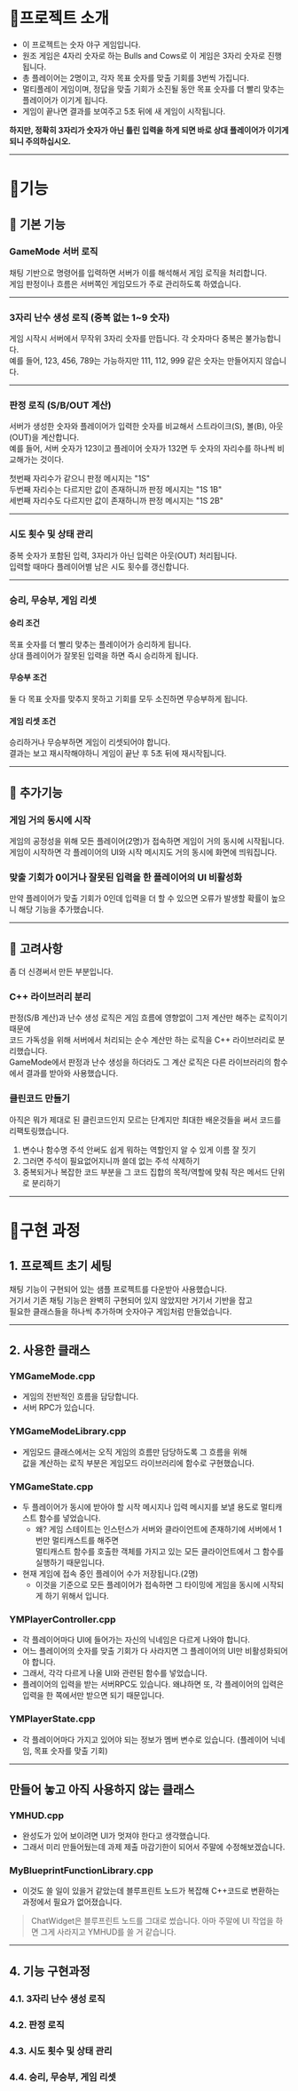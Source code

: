 # 📌프로젝트 소개
- 이 프로젝트는 숫자 야구 게임입니다.<br>
- 원조 게임은 4자리 숫자로 하는 Bulls and Cows로 이 게임은 3자리 숫자로 진행됩니다.<br>
- 총 플레이어는 2명이고, 각자 목표 숫자를 맞출 기회를 3번씩 가집니다.<br>
- 멀티플레이 게임이며, 정답을 맞출 기회가 소진될 동안 목표 숫자를 더 빨리 맞추는 플레이어가 이기게 됩니다.<br>
- 게임이 끝나면 결과를 보여주고 5초 뒤에 새 게임이 시작됩니다.

<strong>하지만, 정확히 3자리가 숫자가 아닌 틀린 입력을 하게 되면 바로 상대 플레이어가 이기게 되니 주의하십시오.</strong>

---
# 📌기능
## 💎 기본 기능
### GameMode 서버 로직
채팅 기반으로 명령어를 입력하면 서버가 이를 해석해서 게임 로직을 처리합니다.<br>
게임 판정이나 흐름은 서버쪽인 게임모드가 주로 관리하도록 하였습니다.

---
### 3자리 난수 생성 로직 (중복 없는 1~9 숫자)
게임 시작시 서버에서 무작위 3자리 숫자를 만듭니다. 각 숫자마다 중복은 불가능합니다.<br>
예를 들어, 123, 456, 789는 가능하지만 111, 112, 999 같은 숫자는 만들어지지 않습니다.

---
### 판정 로직 (S/B/OUT 계산)
서버가 생성한 숫자와 플레이어가 입력한 숫자를 비교해서 스트라이크(S), 볼(B), 아웃(OUT)을 계산합니다.<br>
예를 들어, 서버 숫자가 123이고 플레이어 숫자가 132면 두 숫자의 자리수를 하나씩 비교해가는 것이다.<br>

첫번째 자리수가 같으니 판정 메시지는 "1S"<br>
두번째 자리수는 다르지만 값이 존재하니까 판정 메시지는 "1S 1B"<br>
세번째 자리수도 다르지만 값이 존재하니까 판정 메시지는 "1S 2B"

---
### 시도 횟수 및 상태 관리
중복 숫자가 포함된 입력, 3자리가 아닌 입력은 아웃(OUT) 처리됩니다.<br>
입력할 때마다 플레이어별 남은 시도 횟수를 갱신합니다.

---
### 승리, 무승부, 게임 리셋
#### 승리 조건
목표 숫자를 더 빨리 맞추는 플레이어가 승리하게 됩니다.<br>
상대 플레이어가 잘못된 입력을 하면 즉시 승리하게 됩니다.
#### 무승부 조건
둘 다 목표 숫자를 맞추지 못하고 기회를 모두 소진하면 무승부하게 됩니다.
#### 게임 리셋 조건
승리하거나 무승부하면 게임이 리셋되어야 합니다.<br>
결과는 보고 재시작해야하니 게임이 끝난 후 5초 뒤에 재시작됩니다.

---
## 💎 추가기능
### 게임 거의 동시에 시작
게임의 공정성을 위해 모든 플레이어(2명)가 접속하면 게임이 거의 동시에 시작됩니다.<br>
게임이 시작하면 각 플레이어의 UI와 시작 메시지도 거의 동시에 화면에 띄워집니다.
### 맞출 기회가 0이거나 잘못된 입력을 한 플레이어의 UI 비활성화
만약 플레이어가 맞출 기회가 0인데 입력을 더 할 수 있으면 오류가 발생할 확률이 높으니 해당 기능을 추가했습니다.

---
## 💎 고려사항
좀 더 신경써서 만든 부분입니다.
### C++ 라이브러리 분리
판정(S/B 계산)과 난수 생성 로직은 게임 흐름에 영향없이 그저 계산만 해주는 로직이기 때문에<br>
코드 가독성을 위해 서버에서 처리되는 순수 계산만 하는 로직을 C++ 라이브러리로 분리했습니다.<br>
GameMode에서 판정과 난수 생성을 하더라도 그 계산 로직은 다른 라이브러리의 함수에서 결과를 받아와 사용했습니다.

### 클린코드 만들기
아직은 뭐가 제대로 된 클린코드인지 모르는 단계지만 최대한 배운것들을 써서 코드를 리팩토링했습니다.
1. 변수나 함수명 주석 안써도 쉽게 뭐하는 역할인지 알 수 있게 이름 잘 짓기
2. 그러면 주석이 필요없어지니까 쓸데 없는 주석 삭제하기
3. 중복되거나 복잡한 코드 부분을 그 코드 집합의 목적/역할에 맞춰 작은 메서드 단위로 분리하기

---
# 📌구현 과정
## 1. 프로젝트 초기 세팅
채팅 기능이 구현되어 있는 샘플 프로젝트를 다운받아 사용했습니다.<br>
거기서 기존 채팅 기능은 완벽히 구현되어 있지 않았지만 거기서 기반을 잡고<br>
필요한 클래스들을 하나씩 추가하며 숫자야구 게임처럼 만들었습니다.

---
## 2. 사용한 클래스
### YMGameMode.cpp
- 게임의 전반적인 흐름을 담당합니다.
- 서버 RPC가 있습니다.

### YMGameModeLibrary.cpp
- 게임모드 클래스에서는 오직 게임의 흐름만 담당하도록 그 흐름을 위해<br>
값을 계산하는 로직 부분은 게임모드 라이브러리에 함수로 구현했습니다.

### YMGameState.cpp
- 두 플레이어가 동시에 받아야 할 시작 메시지나 입력 메시지를 보낼 용도로 멀티캐스트 함수를 넣었습니다.
  - 왜? 게임 스테이트는 인스턴스가 서버와 클라이언트에 존재하기에 서버에서 1번만 멀티캐스트를 해주면<br>
  멀티캐스트 함수를 호출한 객체를 가지고 있는 모든 클라이언트에서 그 함수를 실행하기 때문입니다.
- 현재 게임에 접속 중인 플레이어 수가 저장됩니다.(2명)
  - 이것을 기준으로 모든 플레이어가 접속하면 그 타이밍에 게임을 동시에 시작되게 하기 위해서 입니다.

### YMPlayerController.cpp
- 각 플레이어마다 UI에 들어가는 자신의 닉네임은 다르게 나와야 합니다.
- 어느 플레이어의 숫자를 맞출 기회가 다 사라지면 그 플레이어의 UI만 비활성화되어야 합니다.
- 그래서, 각각 다르게 나올 UI와 관련된 함수를 넣었습니다.
- 플레이어의 입력을 받는 서버RPC도 있습니다. 왜냐하면 또, 각 플레이어의 입력은 입력을 한 쪽에서만 받으면 되기 때문입니다.

### YMPlayerState.cpp
- 각 플레이어마다 가지고 있어야 되는 정보가 멤버 변수로 있습니다. (플레이어 닉네임, 목표 숫자를 맞출 기회)

---
## 만들어 놓고 아직 사용하지 않는 클래스
### YMHUD.cpp
- 완성도가 있어 보이려면 UI가 멋져야 한다고 생각했습니다.
- 그래서 미리 만들어뒀는데 과제 제출 마감기한이 되어서 주말에 수정해보겠습니다.

### MyBlueprintFunctionLibrary.cpp
- 이것도 쓸 일이 있을거 같았는데 블루프린트 노드가 복잡해 C++코드로 변환하는 과정에서 필요가 없어졌습니다.

> ChatWidget은 블루프린트 노드를 그대로 썼습니다. 아마 주말에 UI 작업을 하면 그게 사라지고 YMHUD를 쓸 거 같습니다.

---
## 4. 기능 구현과정
### 4.1. 3자리 난수 생성 로직 

### 4.2. 판정 로직

### 4.3. 시도 횟수 및 상태 관리

### 4.4. 승리, 무승부, 게임 리셋
